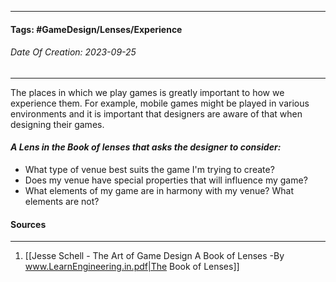 __________________________________________________________________________
#### **Tags:** #GameDesign/Lenses/Experience
###### *Date Of Creation: 2023-09-25*
__________________________________________________________________________

The places in which we play games is greatly important to how we experience them. For example, mobile games might be played in various environments and it is important that designers are aware of that when designing their games. 

#### ***A Lens in the Book of lenses that asks the designer to consider:***
- What type of venue best suits the game I'm trying to create?
- Does my venue have special properties that will influence my game?
- What elements of my game are in harmony with my venue? What elements are not?
#### Sources
__________________________________________________________________________
1. [[Jesse Schell - The Art of Game Design A Book of Lenses -By www.LearnEngineering.in.pdf|The Book of Lenses]]
